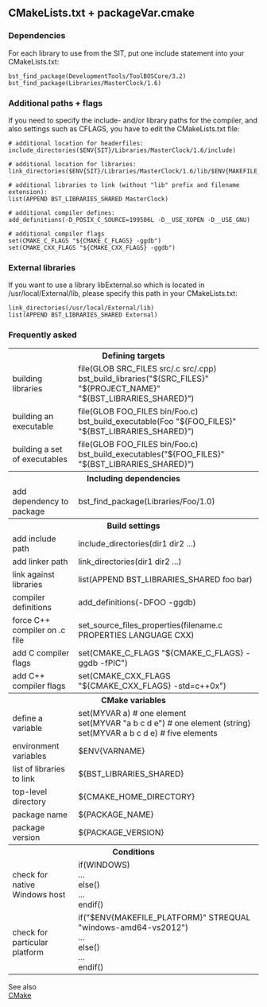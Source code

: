 ##  CMakeLists.txt + packageVar.cmake

###  Dependencies

For each library to use from the SIT, put one include statement into your CMakeLists.txt:

    bst_find_package(DevelopmentTools/ToolBOSCore/3.2)
    bst_find_package(Libraries/MasterClock/1.6)
  
    
###  Additional paths + flags

If you need to specify the include- and/or library paths for the compiler, and also settings such as CFLAGS,
you have to edit the CMakeLists.txt file:

    # additional location for headerfiles:
    include_directories($ENV{SIT}/Libraries/MasterClock/1.6/include)
    
    # additional location for libraries:
    link_directories($ENV{SIT}/Libraries/MasterClock/1.6/lib/$ENV{MAKEFILE_PLATFORM})
    
    # additional libraries to link (without "lib" prefix and filename extension):
    list(APPEND BST_LIBRARIES_SHARED MasterClock)
    
    # additional compiler defines:
    add_definitions(-D_POSIX_C_SOURCE=199506L -D__USE_XOPEN -D__USE_GNU)
    
    # additional compiler flags
    set(CMAKE_C_FLAGS "${CMAKE_C_FLAGS} -ggdb")
    set(CMAKE_CXX_FLAGS "${CMAKE_CXX_FLAGS} -ggdb")
    

###  External libraries
     
If you want to use a library libExternal.so which is located in /usr/local/External/lib, please specify this path
in your CMakeLists.txt:

    link_directories(/usr/local/External/lib)
    list(APPEND BST_LIBRARIES_SHARED External)
    
###  Frequently asked

  <table>
 
  <tr>
    <th colspan="2">Defining targets</th>
  </tr>
  <tr>
    <td>building libraries</td>
    <td>file(GLOB SRC_FILES src/.c src/.cpp)<br/>
            bst_build_libraries("${SRC_FILES}" "${PROJECT_NAME}"
            "${BST_LIBRARIES_SHARED}")</td>
  </tr>
  <tr>
    <td>building an executable</td>
    <td>file(GLOB FOO_FILES bin/Foo.c)<br/>
            bst_build_executable(Foo "${FOO_FILES}"
            "${BST_LIBRARIES_SHARED}")</td>
  </tr>
  <tr>
    <td>building a set of executables</td>
    <td>file(GLOB FOO_FILES bin/Foo.c)<br/>
            bst_build_executables("${FOO_FILES}"
            "${BST_LIBRARIES_SHARED}")</td>
  </tr>
  <tr>
    <th colspan="2">Including dependencies</th>
  </tr>
  <tr>
    <td>add dependency to package</td>
    <td>bst_find_package(Libraries/Foo/1.0)</td>
  </tr>
  <tr>
    <th colspan="2">Build settings</th>
  </tr>
  <tr>
    <td>add include path</td>
    <td>include_directories(dir1 dir2 ...)</td>
  </tr>
  <tr>
    <td>add linker path</td>
    <td>link_directories(dir1 dir2 ...)</td>
  </tr>
  <tr>
    <td>link against libraries</td>
    <td>list(APPEND BST_LIBRARIES_SHARED foo bar)</td>
  </tr>
  <tr>
    <td>compiler definitions</td>
    <td>add_definitions(-DFOO -ggdb)</td>
  </tr>
  <tr>
    <td>force C++ compiler on .c file</td>
    <td>set_source_files_properties(filename.c PROPERTIES
                                                   LANGUAGE CXX)</td>
  </tr>
  <tr>
    <td>add C compiler flags</td>
    <td>set(CMAKE_C_FLAGS "${CMAKE_C_FLAGS} -ggdb -fPIC")</td>
  </tr>
  <tr>
    <td>add C++ compiler flags</td>
    <td>set(CMAKE_CXX_FLAGS "${CMAKE_CXX_FLAGS} -std=c++0x")</td>
  </tr>
  <tr>
    <th colspan="2">CMake variables</th>
  </tr>
  <tr>
    <td>define a variable</td>
    <td>set(MYVAR a)            # one element<br/>
            set(MYVAR "a b c d e")  # one element (string)<br/>
            set(MYVAR a b c d e)    # five elements</td>
  </tr>
  <tr>
    <td>environment variables</td>
    <td>$ENV{VARNAME}</td>
  </tr>
  <tr>
    <td>list of libraries to link</td>
    <td>${BST_LIBRARIES_SHARED}</td>
  </tr>
  <tr>
    <td>top-level directory</td>
    <td>${CMAKE_HOME_DIRECTORY}</td>
  </tr>
  <tr>
    <td>package name</td>
    <td>${PACKAGE_NAME}</td>
  </tr>
  <tr>
    <td>package version</td>
    <td>${PACKAGE_VERSION}</td>
  </tr>
  <tr>
    <th colspan="2">Conditions</th>
  </tr>
  <tr>
    <td>check for native Windows host</td>
    <td>if(WINDOWS)<br/>...<br/>else()<br/>...<br/>endif()</td>
  </tr>
  <tr>
    <td>check for particular platform</td>
    <td>if("$ENV{MAKEFILE_PLATFORM}" STREQUAL "windows-amd64-vs2012")<br/>...<br/>else()<br/>...<br/>endif()</td>
  </tr>
  </table>
  
  
See also  
     [CMake](http://www.cmake.org/cmake/help/documentation.html) 
